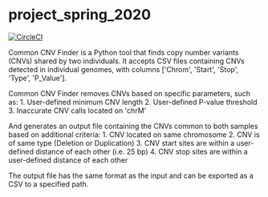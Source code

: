 # project_spring_2020

[![CircleCI](https://circleci.com/gh/biof309/project_spring_2020/tree/master.svg?style=shield)](https://circleci.com/gh/biof309/project_spring_2020/tree/master)

Common CNV Finder is a Python tool that finds copy number variants (CNVs) shared by two individuals. It accepts CSV files containing CNVs detected in individual genomes, with columns ['Chrom', 'Start', 'Stop', 'Type', 'P_Value'].

Common CNV Finder removes CNVs based on specific parameters, such as:
    1. User-defined minimum CNV length
    2. User-defined P-value threshold
    3. Inaccurate CNV calls located on 'chrM'
    
And generates an output file containing the CNVs common to both samples based on additional criteria:
     1. CNV located on same chromosome
     2. CNV is of same type (Deletion or Duplication)
     3. CNV start sites are within a user-defined distance of each other (i.e. 25 bp)
     4. CNV stop sites are within a user-defined distance of each other
     
 The output file has the same format as the input and can be exported as a CSV to a specified path.

